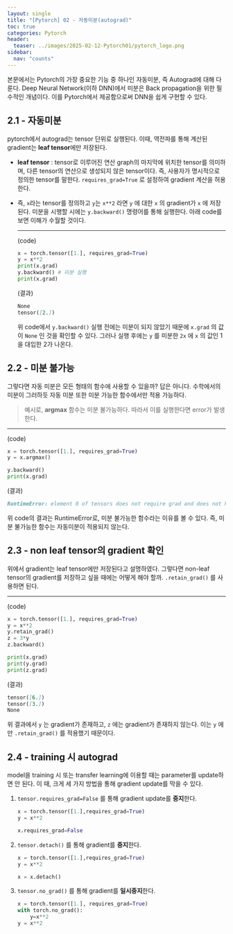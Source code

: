 ```yaml
---
layout: single
title: "[Pytorch] 02 - 자동미분(autograd)"
toc: true
categories: Pytorch
header:
  teaser: ../images/2025-02-12-Pytorch01/pytorch_logo.png
sidebar:
  nav: "counts"
---
```


본문에서는 Pytorch의 가장 중요한 기능 중 하나인 자동미분, 즉 Autograd에 대해 다룬다. Deep Neural Network(이하 DNN)에서 미분은 Back propagation을 위한 필수적인 개념이다. 이를 Pytorch에서 제공함으로써 DNN을 쉽게 구현할 수 있다.

## 2.1 - 자동미분

pytorch에서 autograd는 tensor 단위로 실행된다. 이때, 역전파를 통해 계산된  gradient는 **leaf tensor**에만 저장된다.

- **leaf tensor** : tensor로 이루어진 연산 graph의 마지막에 위치한 tensor를 의미하며, 다른 tensor의 연산으로 생성되지 않은 tensor이다. 즉, 사용자가 명시적으로 정의한 tensor를 말한다. `requires_grad=True` 로 설정하여 gradient 계산을 허용한다.
- 즉, `x`라는 tensor를 정의하고 `y`는 `x**2` 라면 `y` 에 대한 `x` 의 gradient가 `x` 에 저장된다. 미분을 시행할 시에는 `y.backward()` 명령어를 통해 실행한다. 아래 code를 보면 이해가 수월할 것이다.
    
    ---
    
    (code)
    
    ```python
    x = torch.tensor([1.], requires_grad=True)
    y = x**2
    print(x.grad)
    y.backward() # 미분 실행
    print(x.grad)
    ```
    
    (결과)
    
    ```markdown
    None
    tensor([2.])
    ```
    
    위 code에서 `y.backward()` 실행 전에는 미분이 되지 않았기 때문에 `x.grad` 의 값이 `None` 인 것을 확인할 수 있다. 그러나 실행 후에는 `y` 를 미분한 `2x` 에 `x` 의 값인 1을 대입한 2가 나온다. 
    

## 2.2 - 미분 불가능

그렇다면 자동 미분은 모든 형태의 함수에 사용할 수 있을까? 답은 아니다. 수학에서의 미분이 그러하듯 자동 미분 또한 미분 가능한 함수에서만 적용 가능하다.

> 예시로, **argmax** 함수는 미분 불가능하다.  따라서 이를 실행한다면 error가 발생한다.
> 

---

(code)

```python
x = torch.tensor([1.], requires_grad=True)
y = x.argmax()

y.backward()
print(x.grad)
```

(결과)

```markdown
RuntimeError: element 0 of tensors does not require grad and does not have a grad_fn
```

위 code의 결과는 RuntimeError로, 미분 불가능한 함수라는 이유를 볼 수 있다. 즉, 미분 불가능한 함수는 자동미분이 적용되지 않는다.

## 2.3 - non leaf tensor의 gradient 확인

위에서 gradient는 leaf tensor에만 저장된다고 설명하였다. 그렇다면 non-leaf tensor의 gradient를 저장하고 싶을 때에는 어떻게 해야 할까. `.retain_grad()` 를 사용하면 된다. 

---

(code)

```python
x = torch.tensor([1.], requires_grad=True)
y = x**2
y.retain_grad()
z = 3*y
z.backward()

print(x.grad)
print(y.grad)
print(z.grad)
```

(결과)

```markdown
tensor([6.])
tensor([3.])
None
```

위 결과에서 `y` 는 gradient가 존재하고, `z` 에는 gradient가 존재하지 않는다. 이는 `y` 에만 `.retain_grad()` 를 적용했기 때문이다. 

## 2.4 - training 시 autograd

model을 training 시 또는 transfer learning에 이용할 때는 parameter를 update하면 안 된다. 이 때, 크게 세 가지 방법을 통해 gradient update를 막을 수 있다. 

1. `tensor.requires_grad=False` 를 통해 gradient update를 **중지**한다. 
    
    ```python
    x = torch.tensor([1.],requires_grad=True)
    y = x**2
    
    x.requires_grad=False
    ```
    
2. `tensor.detach()` 를 통해 gradient를 **중지**한다.
    
    ```python
    x = torch.tensor([1.],requires_grad=True)
    y = x**2
    
    x = x.detach()
    ```
    
3. `tensor.no_grad()` 를 통해 gradient를 **일시중지**한다.
    
    ```python
    x = torch.tensor([1.], requires_grad=True)
    with torch.no_grad():
    	y=x**2
    y = x**2
    ```